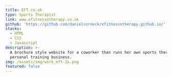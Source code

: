 ```yaml
---
title: EFT.co.uk
type: Sports Therapist
link: www.efitnessntherapy.co.uk
github: 'https://github.com/danielcornock/efitnessntherapy.github.io/'
stacks:
  - HTML
  - CSS
  - Javascript
description: >-
  A brochure style website for a coworker than runs her own sports therapy &
  personal training business.
img: /assets/img/work_eft-2x.png
featured: false
---
```


